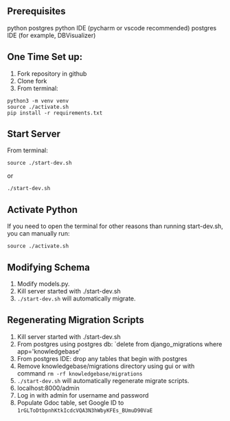 ## Prerequisites

python
postgres
python IDE (pycharm or vscode recommended)
postgres IDE (for example, DBVisualizer)

## One Time Set up:

1. Fork repository in github
1. Clone fork
1. From terminal:

```
python3 -m venv venv
source ./activate.sh
pip install -r requirements.txt
```

## Start Server

From terminal:

```
source ./start-dev.sh
```

or

```
./start-dev.sh
```

## Activate Python

If you need to open the terminal for other reasons than running start-dev.sh, you can manually run:

```
source ./activate.sh
```

## Modifying Schema

1. Modify models.py.
1. Kill server started with ./start-dev.sh
1. `./start-dev.sh` will automatically migrate.

## Regenerating Migration Scripts

1. Kill server started with ./start-dev.sh
1. From postgres using postgres db: `delete from django_migrations where app='knowledgebase'
1. From postgres IDE: drop any tables that begin with postgres
1. Remove knowledgebase/migrations directory using gui or with command `rm -rf knowledgebase/migrations`
1. `./start-dev.sh` will automatically regenerate migrate scripts.
1. localhost:8000/admin
1. Log in with admin for username and password
1. Populate Gdoc table, set Google ID to `1rGLToDtbpnhKtkIcdcVQA3N3hWbyKFEs_BUmuD90VaE`
